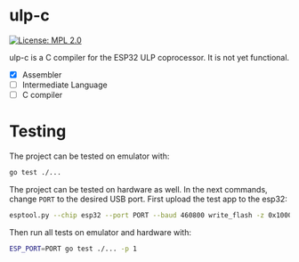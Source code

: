 # ulp-c

[![License: MPL 2.0](https://img.shields.io/badge/License-MPL%202.0-brightgreen.svg)](https://opensource.org/licenses/MPL-2.0)

ulp-c is a C compiler for the ESP32 ULP coprocessor. It is not yet functional.

- [X] Assembler
- [ ] Intermediate Language
- [ ] C compiler

# Testing

The project can be tested on emulator with:
```sh
go test ./...
```

The project can be tested on hardware as well. In the next commands, change `PORT` to the desired USB port. First upload the test app to the esp32:
```sh
esptool.py --chip esp32 --port PORT --baud 460800 write_flash -z 0x1000 pkg/usb/test_app/test_app.bin
```

Then run all tests on emulator and hardware with:
```sh
ESP_PORT=PORT go test ./... -p 1
```


